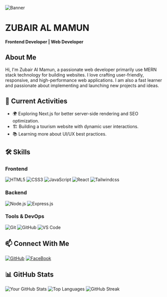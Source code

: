 ![Banner]([https://i.ibb.co.com/DDzdDjvX/Profile.png](https://ibb.co.com/mF18VzzK))

# ZUBAIR AL MAMUN
**Frontend Developer | Web Developer**

## About Me
Hi, I'm Zubair Al Mamun, a passionate web developer primarily use MERN stack technology for building websites. I love crafting user-friendly, responsive, and high-performance web applications. I am also a fast learner and passionate about implementing and launching new projects and ideas.

## 🚀 Current Activities
- 🌍 Exploring Next.js for better server-side rendering and SEO optimization.
- 🏗️ Building a tourism website with dynamic user interactions.
- 📚 Learning more about UI/UX best practices.

## 🛠 Skills
### Frontend
![HTML5](https://img.shields.io/badge/-HTML5-E34F26?logo=html5&logoColor=white)
![CSS3](https://img.shields.io/badge/-CSS3-1572B6?logo=css3&logoColor=white)
![JavaScript](https://img.shields.io/badge/-JavaScript-F7DF1E?logo=javascript&logoColor=black)
![React](https://img.shields.io/badge/-React-61DAFB?logo=react&logoColor=black)
![Tailwindcss](https://img.shields.io/badge/-Tailwindcss-61DAFB?logo=Tailwindcss&logoColor=black)

### Backend
![Node.js](https://img.shields.io/badge/-Node.js-339933?logo=node.js&logoColor=white)
![Express.js](https://img.shields.io/badge/-Express.js-000000?logo=express&logoColor=white)

### Tools & DevOps
![Git](https://img.shields.io/badge/-Git-F05032?logo=git&logoColor=white)
![GitHub](https://img.shields.io/badge/-GitHub-181717?logo=github&logoColor=white)
![VS Code](https://img.shields.io/badge/-VS%20Code-007ACC?logo=visual-studio-code&logoColor=white)

## 📫 Connect With Me
[![GitHub](https://img.shields.io/badge/-GitHub-181717?logo=github&logoColor=white)](https://github.com/ZubairAlMamun2)
[![FaceBook](https://img.shields.io/badge/-FaceBook-0077B5?logo=facebook&logoColor=white)](https://www.facebook.com/zubair.almamun.92)

## 📊 GitHub Stats
![Your GitHub Stats](https://github-readme-stats.vercel.app/api?username=ZubairAlMamun2&show_icons=true&theme=radical)
![Top Languages](https://github-readme-stats.vercel.app/api/top-langs/?username=ZubairAlMamun2&layout=compact&theme=radical)
![GitHub Streak](https://github-readme-streak-stats.herokuapp.com/?user=ZubairAlMamun2&theme=radical)

